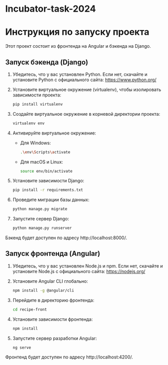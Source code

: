 # Incubator-task-2024
# Инструкция по запуску проекта

Этот проект состоит из фронтенда на Angular и бэкенда на Django.

## Запуск бэкенда (Django)

1. Убедитесь, что у вас установлен Python. Если нет, скачайте и установите Python с официального сайта: https://www.python.org/

2. Установите виртуальное окружение (virtualenv), чтобы изолировать зависимости проекта:

    ```bash
    pip install virtualenv
    ```

3. Создайте виртуальное окружение в корневой директории проекта:

    ```bash
    virtualenv env
    ```

4. Активируйте виртуальное окружение:

    - Для Windows:

        ```bash
        .\env\Scripts\activate
        ```

    - Для macOS и Linux:

        ```bash
        source env/bin/activate
        ```

5. Установите зависимости Django:

    ```bash
    pip install -r requirements.txt
    ```

6. Проведите миграции базы данных:

    ```bash
    python manage.py migrate
    ```

7. Запустите сервер Django:

    ```bash
    python manage.py runserver
    ```

Бэкенд будет доступен по адресу http://localhost:8000/.

## Запуск фронтенда (Angular)

1. Убедитесь, что у вас установлен Node.js и npm. Если нет, скачайте и установите Node.js с официального сайта: https://nodejs.org/

2. Установите Angular CLI глобально:

    ```bash
    npm install -g @angular/cli
    ```

3. Перейдите в директорию фронтенда:

    ```bash
    cd recipe-front
    ```

4. Установите зависимости фронтенда:

    ```bash
    npm install
    ```

5. Запустите сервер разработки Angular:

    ```bash
    ng serve
    ```

Фронтенд будет доступен по адресу http://localhost:4200/.

